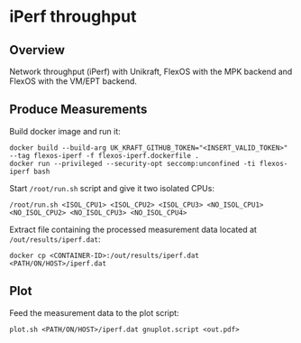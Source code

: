 # iPerf throughput

## Overview

Network throughput (iPerf) with Unikraft, FlexOS with the MPK backend and 
FlexOS with the VM/EPT backend.

## Produce Measurements
Build docker image and run it:
```
docker build --build-arg UK_KRAFT_GITHUB_TOKEN="<INSERT_VALID_TOKEN>" --tag flexos-iperf -f flexos-iperf.dockerfile .
docker run --privileged --security-opt seccomp:unconfined -ti flexos-iperf bash
```

Start `/root/run.sh` script and give it two isolated CPUs:
```
/root/run.sh <ISOL_CPU1> <ISOL_CPU2> <ISOL_CPU3> <NO_ISOL_CPU1> <NO_ISOL_CPU2> <NO_ISOL_CPU3> <NO_ISOL_CPU4>
```

Extract file containing the processed measurement data located at `/out/results/iperf.dat`:
```
docker cp <CONTAINER-ID>:/out/results/iperf.dat <PATH/ON/HOST>/iperf.dat
```

## Plot
Feed the measurement data to the plot script:
```
plot.sh <PATH/ON/HOST>/iperf.dat gnuplot.script <out.pdf>
```

